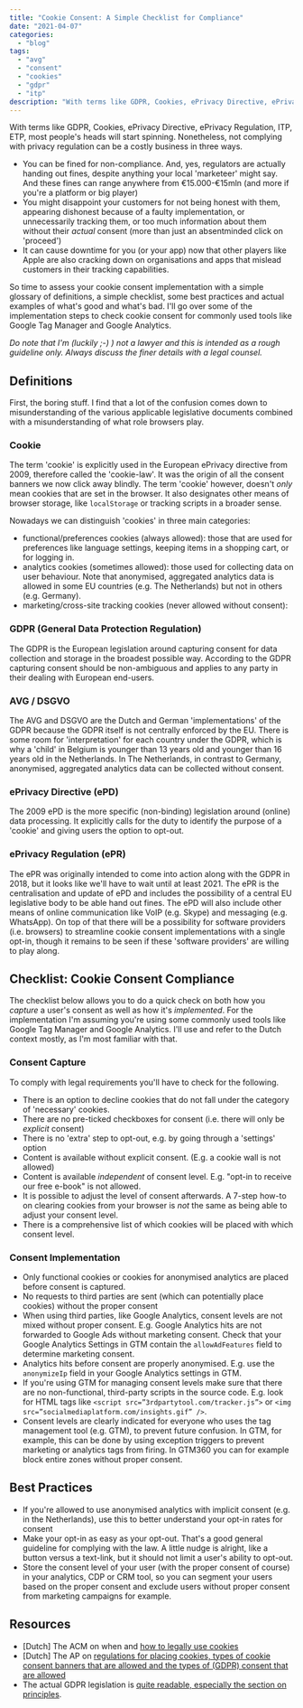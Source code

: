 ```yaml
---
title: "Cookie Consent: A Simple Checklist for Compliance"
date: "2021-04-07"
categories: 
  - "blog"
tags: 
  - "avg"
  - "consent"
  - "cookies"
  - "gdpr"
  - "itp"
description: "With terms like GDPR, Cookies, ePrivacy Directive, ePrivacy Regulation, ITP, ETP, most people's heads will start spinning. Nonetheless, not complying with privacy regulation can be a costly business in multiple ways. Find out what's what and how to check if your website is compliant."
---
```


With terms like GDPR, Cookies, ePrivacy Directive, ePrivacy Regulation, ITP, ETP, most people's heads will start spinning. Nonetheless, not complying with privacy regulation can be a costly business in three ways.

- You can be fined for non-compliance. And, yes, regulators are actually handing out fines, despite anything your local 'marketeer' might say. And these fines can range anywhere from €15.000-€15mln (and more if you're a platform or big player)
- You might disappoint your customers for not being honest with them, appearing dishonest because of a faulty implementation, or unnecessarily tracking them, or too much information about them without their _actual_ consent (more than just an absentminded click on 'proceed')
- It can cause downtime for you (or your app) now that other players like Apple are also cracking down on organisations and apps that mislead customers in their tracking capabilities.

So time to assess your cookie consent implementation with a simple glossary of definitions, a simple checklist, some best practices and actual examples of what's good and what's bad. I'll go over some of the implementation steps to check cookie consent for commonly used tools like Google Tag Manager and Google Analytics.

_Do note that I'm (luckily ;-) ) not a lawyer and this is intended as a rough guideline only. Always discuss the finer details with a legal counsel._

## Definitions

First, the boring stuff. I find that a lot of the confusion comes down to misunderstanding of the various applicable legislative documents combined with a misunderstanding of what role browsers play.

### Cookie

The term 'cookie' is explicitly used in the European ePrivacy directive from 2009, therefore called the 'cookie-law'. It was the origin of all the consent banners we now click away blindly. The term 'cookie' however, doesn't _only_ mean cookies that are set in the browser. It also designates other means of browser storage, like `localStorage` or tracking scripts in a broader sense.

Nowadays we can distinguish 'cookies' in three main categories:

- functional/preferences cookies (always allowed): those that are used for preferences like language settings, keeping items in a shopping cart, or for logging in.
- analytics cookies (sometimes allowed): those used for collecting data on user behaviour. Note that anonymised, aggregated analytics data is allowed in some EU countries (e.g. The Netherlands) but not in others (e.g. Germany).
- marketing/cross-site tracking cookies (never allowed without consent):

### GDPR (General Data Protection Regulation)

The GDPR is the European legislation around capturing consent for data collection and storage in the broadest possible way. According to the GDPR capturing consent should be non-ambiguous and applies to any party in their dealing with European end-users.

### AVG / DSGVO

The AVG and DSGVO are the Dutch and German 'implementations' of the GDPR because the GDPR itself is not centrally enforced by the EU. There is some room for 'interpretation' for each country under the GDPR, which is why a 'child' in Belgium is younger than 13 years old and younger than 16 years old in the Netherlands. In The Netherlands, in contrast to Germany, anonymised, aggregated analytics data can be collected without consent.

### ePrivacy Directive (ePD)

The 2009 ePD is the more specific (non-binding) legislation around (online) data processing. It explicitly calls for the duty to identify the purpose of a 'cookie' and giving users the option to opt-out.

### ePrivacy Regulation (ePR)

The ePR was originally intended to come into action along with the GDPR in 2018, but it looks like we'll have to wait until at least 2021. The ePR is the centralisation and update of ePD and includes the possibility of a central EU legislative body to be able hand out fines. The ePD will also include other means of online communication like VoIP (e.g. Skype) and messaging (e.g. WhatsApp). On top of that there will be a possibility for software providers (i.e. browsers) to streamline cookie consent implementations with a single opt-in, though it remains to be seen if these 'software providers' are willing to play along.

## Checklist: Cookie Consent Compliance

The checklist below allows you to do a quick check on both how you _capture_ a user's consent as well as how it's _implemented_. For the implementation I'm assuming you're using some commonly used tools like Google Tag Manager and Google Analytics. I'll use and refer to the Dutch context mostly, as I'm most familiar with that.

### Consent Capture

To comply with legal requirements you'll have to check for the following.

- There is an option to decline cookies that do not fall under the category of 'necessary' cookies.
- There are no pre-ticked checkboxes for consent (i.e. there will only be _explicit_ consent)
- There is no 'extra' step to opt-out, e.g. by going through a 'settings' option
- Content is available without explicit consent. (E.g. a cookie wall is not allowed)
- Content is available _independent_ of consent level. E.g. "opt-in to receive our free e-book" is not allowed.
- It is possible to adjust the level of consent afterwards. A 7-step how-to on clearing cookies from your browser is _not_ the same as being able to adjust your consent level.
- There is a comprehensive list of which cookies will be placed with which consent level.

### Consent Implementation

- Only functional cookies or cookies for anonymised analytics are placed before consent is captured.
- No requests to third parties are sent (which can potentially place cookies) without the proper consent
- When using third parties, like Google Analytics, consent levels are not mixed without proper consent. E.g. Google Analytics hits are not forwarded to Google Ads without marketing consent. Check that your Google Analytics Settings in GTM contain the `allowAdFeatures` field to determine marketing consent.
- Analytics hits before consent are properly anonymised. E.g. use the `anonymizeIp` field in your Google Analytics settings in GTM.
- If you're using GTM for managing consent levels make sure that there are no non-functional, third-party scripts in the source code. E.g. look for HTML tags like `<script src=”3rdpartytool.com/tracker.js”>` or `<img src=”socialmediaplatform.com/insights.gif” />`.
- Consent levels are clearly indicated for everyone who uses the tag management tool (e.g. GTM), to prevent future confusion. In GTM, for example, this can be done by using exception triggers to prevent marketing or analytics tags from firing. In GTM360 you can for example block entire zones without proper consent.

## Best Practices

- If you're allowed to use anonymised analytics with implicit consent (e.g. in the Netherlands), use this to better understand your opt-in rates for consent
- Make your opt-in as easy as your opt-out. That's a good general guideline for complying with the law. A little nudge is alright, like a button versus a text-link, but it should not limit a user's ability to opt-out.
- Store the consent level of your user (with the proper consent of course) in your analytics, CDP or CRM tool, so you can segment your users based on the proper consent and exclude users without proper consent from marketing campaigns for example.

## Resources

- \[Dutch\] The ACM on when and [how to legally use cookies](https://www.acm.nl/nl/onderwerpen/telecommunicatie/internet/cookies)
- \[Dutch\] The AP on [regulations for placing cookies, types of cookie consent banners that are allowed and the types of (GDPR) consent that are allowed](https://autoriteitpersoonsgegevens.nl/nl/onderwerpen/internet-telefoon-tv-en-post/cookies#wat-zijn-de-belangrijkste-regels-voor-het-plaatsen-van-cookies-2131)
- The actual GDPR legislation is [quite readable, especially the section on principles](https://eur-lex.europa.eu/legal-content/EN/TXT/HTML/?uri=CELEX:32016R0679&from=EN#d1e1797-1-1).
